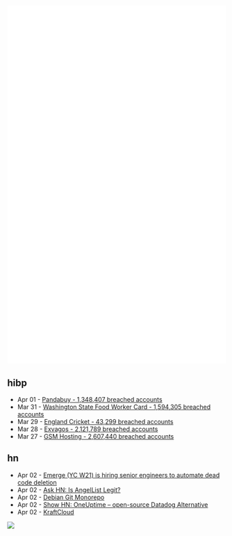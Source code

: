 ![Metrics](https://raw.githubusercontent.com/phixion/phixion/master/metrics.svg)

## hibp

<!--
for https://github.com/phixion/phixion/blob/main/.github/workflows/feeds.yml
-->
<!--START_SECTION:haveibeenpwnd-->
- Apr 01 - [Pandabuy - 1,348,407 breached accounts](https://haveibeenpwned.com/PwnedWebsites#Pandabuy)
- Mar 31 - [Washington State Food Worker Card - 1,594,305 breached accounts](https://haveibeenpwned.com/PwnedWebsites#WashingtonStateFoodWorkerCard)
- Mar 29 - [England Cricket - 43,299 breached accounts](https://haveibeenpwned.com/PwnedWebsites#ECB)
- Mar 28 - [Exvagos - 2,121,789 breached accounts](https://haveibeenpwned.com/PwnedWebsites#Exvagos)
- Mar 27 - [GSM Hosting - 2,607,440 breached accounts](https://haveibeenpwned.com/PwnedWebsites#GSMHosting)
<!--END_SECTION:haveibeenpwnd-->

## hn

<!--
for https://github.com/phixion/phixion/blob/main/.github/workflows/feeds.yml
-->
<!--START_SECTION:hn-->
- Apr 02 - [Emerge (YC W21) is hiring senior engineers to automate dead code deletion](https://www.emergetools.com/careers)
- Apr 02 - [Ask HN: Is AngelList Legit?](https://news.ycombinator.com/item?id=39903773)
- Apr 02 - [Debian Git Monorepo](https://blog.liw.fi/posts/2024/monorepo/)
- Apr 02 - [Show HN: OneUptime – open-source Datadog Alternative](https://github.com/OneUptime/oneuptime)
- Apr 02 - [KraftCloud](https://github.com/unikraft/unikraft)
<!--END_SECTION:hn-->

<!--
for https://yhype.me
-->
![](https://hit.yhype.me/github/profile?user_id=13013670)
